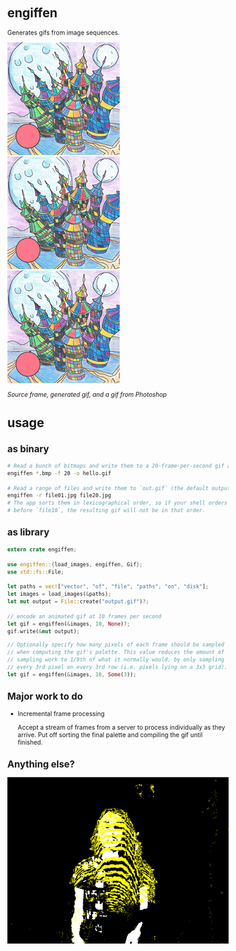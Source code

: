# engiffen

Generates gifs from image sequences.

![source bitmap](tests/ball/ball01.bmp)
![engiffenned gif](tests/ball.gif)
![photoshopped gif](tests/ball_ps.gif)

_Source frame, generated gif, and a gif from Photoshop_

# usage

## as binary

```bash
# Read a bunch of bitmaps and write them to a 20-frame-per-second gif at path `hello.gif`
engiffen *.bmp -f 20 -o hello.gif

# Read a range of files and write them to `out.gif` (the default output path)
engiffen -r file01.jpg file20.jpg
# The app sorts them in lexicographical order, so if your shell orders `file9`
# before `file10`, the resulting gif will not be in that order.
```

## as library

```rust
extern crate engiffen;

use engiffen::{load_images, engiffen, Gif};
use std::fs::File;

let paths = vec!["vector", "of", "file", "paths", "on", "disk"];
let images = load_images(&paths);
let mut output = File::create("output.gif")?;

// encode an animated gif at 10 frames per second
let gif = engiffen(&images, 10, None)?;
gif.write(&mut output);
```

```rust
// Optionally specify how many pixels of each frame should be sampled
// when computing the gif's palette. This value reduces the amount of
// sampling work to 1/9th of what it normally would, by only sampling
// every 3rd pixel on every 3rd row (i.e. pixels lying on a 3x3 grid).
let gif = engiffen(&images, 10, Some(3));
```

## Major work to do

* Incremental frame processing

  Accept a stream of frames from a server to process individually as they arrive. Put off sorting the final palette and compiling the gif until finished.

## Anything else?

![shrug](tests/shrug.gif)
